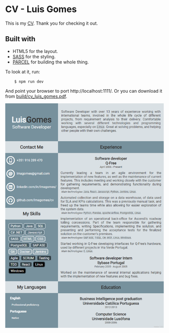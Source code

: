 # CV - Luis Gomes

This is my [CV](build/cv_luis_gomes.pdf). Thank you for checking it out.

## Built with

- HTML5 for the layout.
- [SASS](https://sass-lang.com/) for the styling.
- [PARCEL](https://parceljs.org/) for building the whole thing.

To look at it, run:

```
    $ npm run dev
```

And point your browser to port http://localhost:1111/. Or you can download it from [build/cv_luis_gomes.pdf](build/cv_luis_gomes.pdf).

![cv image](build/cv_luis_gomes.png)
